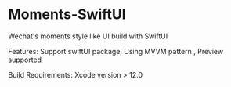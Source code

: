# Moments-SwiftUI
Wechat's moments style like UI build with SwiftUI

Features:
  Support swiftUI package,
  Using MVVM pattern ,
  Preview supported

Build Requirements:
Xcode version > 12.0

